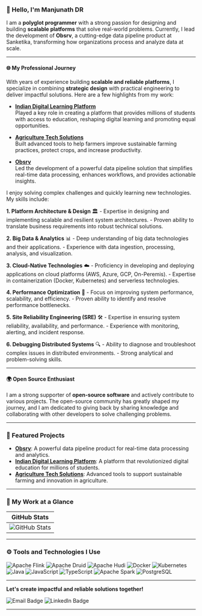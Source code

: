 ### 👋 Hello, I'm Manjunath DR  

I am a **polyglot programmer** with a strong passion for designing and building **scalable platforms** that solve real-world problems. Currently, I lead the development of **Obsrv**, a cutting-edge data pipeline product at Sanketika, transforming how organizations process and analyze data at scale.  

---

#### 🌐 My Professional Journey  

With years of experience building **scalable and reliable platforms**, I specialize in combining **strategic design** with practical engineering to deliver impactful solutions. Here are a few highlights from my work:  

- **[Indian Digital Learning Platform](https://sunbird.org)**  
  Played a key role in creating a platform that provides millions of students with access to education, reshaping digital learning and promoting equal opportunities.  

- **[Agriculture Tech Solutions](https://www.syngenta-us.com)**  
  Built advanced tools to help farmers improve sustainable farming practices, protect crops, and increase productivity.  

- **[Obsrv](https://obsrv.sunbird.org)**  
  Led the development of a powerful data pipeline solution that simplifies real-time data processing, enhances workflows, and provides actionable insights.  

I enjoy solving complex challenges and quickly learning new technologies. My skills include:  

**1. Platform Architecture & Design** 🏛️ 
    - Expertise in designing and implementing scalable and resilient system architectures.
    - Proven ability to translate business requirements into robust technical solutions.

**2. Big Data & Analytics** 📊 
    - Deep understanding of big data technologies and their applications.
    - Experience with data ingestion, processing, analysis, and visualization.

**3. Cloud-Native Technologies** ☁️ 
    - Proficiency in developing and deploying applications on cloud platforms (AWS, Azure, GCP, On-Peremis).
    - Expertise in containerization (Docker, Kubernetes) and serverless technologies.

**4. Performance Optimization** 🚀 
    - Focus on improving system performance, scalability, and efficiency.
    - Proven ability to identify and resolve performance bottlenecks.

**5. Site Reliability Engineering (SRE)** 🛠️ 
    - Expertise in ensuring system reliability, availability, and performance.
    - Experience with monitoring, alerting, and incident response.

**6. Debugging Distributed Systems** 🔍 
    - Ability to diagnose and troubleshoot complex issues in distributed environments.
    - Strong analytical and problem-solving skills.

---

#### 🌍 Open Source Enthusiast  

I am a strong supporter of **open-source software** and actively contribute to various projects. The open-source community has greatly shaped my journey, and I am dedicated to giving back by sharing knowledge and collaborating with other developers to solve challenging problems.  

---

### 🌟 Featured Projects  

- **[Obsrv](https://obsrv.sunbird.org)**: A powerful data pipeline product for real-time data processing and analytics.  
- **[Indian Digital Learning Platform](https://sunbird.org)**: A platform that revolutionized digital education for millions of students.  
- **[Agriculture Tech Solutions](https://www.syngenta.com/en)**: Advanced tools to support sustainable farming and innovation in agriculture.  

---

### 📂 My Work at a Glance  

| GitHub Stats                     | 
|-----------------------------------|
| ![GitHub Stats](https://github-readme-stats.vercel.app/api?username=manjudr&show_icons=true&theme=dark&hide=stars,issues) 


---

### ⚙️ Tools and Technologies I Use  

<p>  
<img alt="Apache Flink" src="https://img.shields.io/badge/Flink-E6526F?style=for-the-badge&logo=Apache%20Flink&logoColor=white"/>  
<img alt="Apache Druid" src="https://img.shields.io/badge/Druid-13A3FF?style=for-the-badge&logo=Apache%20Druid&logoColor=white"/>  
<img alt="Apache Hudi" src="https://img.shields.io/badge/Hudi-FF5733?style=for-the-badge&logo=Apache%20Hudi&logoColor=white"/>  
<img alt="Docker" src="https://img.shields.io/badge/Docker-2496ED?style=for-the-badge&logo=docker&logoColor=white"/>  
<img alt="Kubernetes" src="https://img.shields.io/badge/Kubernetes-326CE5?style=for-the-badge&logo=kubernetes&logoColor=white"/>  
<img alt="Java" src="https://img.shields.io/badge/Java-%23ED8B00.svg?&style=for-the-badge&logo=java&logoColor=white"/>  
<img alt="JavaScript" src="https://img.shields.io/badge/JavaScript-%23323330.svg?&style=for-the-badge&logo=javascript&logoColor=%23F7DF1E"/>  
<img alt="TypeScript" src="https://img.shields.io/badge/TypeScript-007ACC?style=for-the-badge&logo=typescript&logoColor=white"/>  
<img alt="Apache Spark" src="https://img.shields.io/badge/Apache%20Spark-red?style=for-the-badge&logo=apache%20spark&logoColor=white"/>  
<img alt="PostgreSQL" src="https://img.shields.io/badge/PostgreSQL-316192?style=for-the-badge&logo=postgresql&logoColor=white"/>  
</p>  

---

**Let's create impactful and reliable solutions together!**

![Email Badge](https://img.shields.io/badge/-manjunathdavanam@gmail.com-c0392b?style=flat&labelColor=c0392b&logo=gmail&logoColor=white)  ![LinkedIn Badge](https://img.shields.io/badge/-@manjunathdr-0e76a8?style=flat&labelColor=0e76a8&logo=linkedin&logoColor=white)

---
